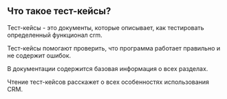 ## Что такое тест-кейсы?

Тест-кейсы - это документы, которые описывает, как тестировать определенный функционал crm.

Тест-кейсы помогают проверить, что программа работает правильно и не содержит ошибок.

В документации содержится базовая информация о всех разделах.

Чтение тест-кейсов расскажет о всех особенностях использования CRM.
